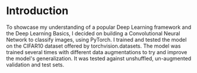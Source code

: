 # Introduction

To showcase my understanding of a popular Deep Learning framework and the Deep Learning Basics,
I decided on building a Convolutional Neural Network to classify images, using PyTorch. I trained and tested the model 
on the CIFAR10 dataset offered by torchvision.datasets. The model was trained several times with different 
data augmentations to try and improve the model&apos;s generalization. It was tested against unshuffled, un-augmented validation and test 
sets. 
